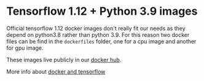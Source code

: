 # Tensorflow 1.12 + Python 3.9 images

Official tensorflow 1.12 docker images don't really fit our needs as they depend on python3.8
rather than python 3.9. For this reason two docker files can be find in the `dockerfiles` folder,
one for a cpu image and another for gpu image.

These images live publicly in our [docker hub][kraken_docker].

More info about [docker and tensorflow][tensorflow_dockerfiles]

[kraken_docker]: https://hub.docker.com/r/krakentechnologies/tensorflow/.
[tensorflow_dockerfiles]: https://github.com/tensorflow/tensorflow/tree/master/tensorflow/tools/dockerfiles
